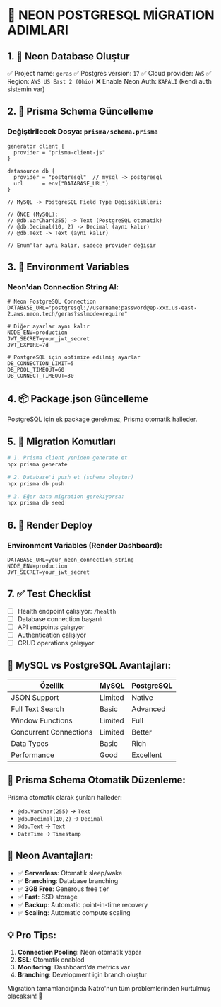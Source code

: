 # 🚀 NEON POSTGRESQL MİGRATION ADIMLARI

## 1. 🎯 Neon Database Oluştur
✅ Project name: `geras`
✅ Postgres version: `17`
✅ Cloud provider: `AWS`
✅ Region: `AWS US East 2 (Ohio)`
❌ Enable Neon Auth: `KAPALI` (kendi auth sistemin var)

## 2. 📝 Prisma Schema Güncelleme

### Değiştirilecek Dosya: `prisma/schema.prisma`

```prisma
generator client {
  provider = "prisma-client-js"
}

datasource db {
  provider = "postgresql"  // mysql -> postgresql
  url      = env("DATABASE_URL")
}

// MySQL -> PostgreSQL Field Type Değişiklikleri:

// ÖNCE (MySQL):
// @db.VarChar(255) -> Text (PostgreSQL otomatik)
// @db.Decimal(10, 2) -> Decimal (aynı kalır)
// @db.Text -> Text (aynı kalır)

// Enum'lar aynı kalır, sadece provider değişir
```

## 3. 🔄 Environment Variables

### Neon'dan Connection String Al:
```env
# Neon PostgreSQL Connection
DATABASE_URL="postgresql://username:password@ep-xxx.us-east-2.aws.neon.tech/geras?sslmode=require"

# Diğer ayarlar aynı kalır
NODE_ENV=production
JWT_SECRET=your_jwt_secret
JWT_EXPIRE=7d

# PostgreSQL için optimize edilmiş ayarlar
DB_CONNECTION_LIMIT=5
DB_POOL_TIMEOUT=60
DB_CONNECT_TIMEOUT=30
```

## 4. 📦 Package.json Güncelleme

PostgreSQL için ek package gerekmez, Prisma otomatik halleder.

## 5. 🔄 Migration Komutları

```bash
# 1. Prisma client yeniden generate et
npx prisma generate

# 2. Database'i push et (schema oluştur)
npx prisma db push

# 3. Eğer data migration gerekiyorsa:
npx prisma db seed
```

## 6. 🚀 Render Deploy

### Environment Variables (Render Dashboard):
```
DATABASE_URL=your_neon_connection_string
NODE_ENV=production
JWT_SECRET=your_jwt_secret
```

## 7. ✅ Test Checklist

- [ ] Health endpoint çalışıyor: `/health`
- [ ] Database connection başarılı
- [ ] API endpoints çalışıyor
- [ ] Authentication çalışıyor
- [ ] CRUD operations çalışıyor

## 🎯 MySQL vs PostgreSQL Avantajları:

| Özellik | MySQL | PostgreSQL |
|---------|-------|------------|
| JSON Support | Limited | Native |
| Full Text Search | Basic | Advanced |
| Window Functions | Limited | Full |
| Concurrent Connections | Limited | Better |
| Data Types | Basic | Rich |
| Performance | Good | Excellent |

## 🔧 Prisma Schema Otomatik Düzenleme:

Prisma otomatik olarak şunları halleder:
- `@db.VarChar(255)` -> `Text`
- `@db.Decimal(10,2)` -> `Decimal`
- `@db.Text` -> `Text`
- `DateTime` -> `Timestamp`

## 🚀 Neon Avantajları:

- ✅ **Serverless**: Otomatik sleep/wake
- ✅ **Branching**: Database branching
- ✅ **3GB Free**: Generous free tier
- ✅ **Fast**: SSD storage
- ✅ **Backup**: Automatic point-in-time recovery
- ✅ **Scaling**: Automatic compute scaling

## 💡 Pro Tips:

1. **Connection Pooling**: Neon otomatik yapar
2. **SSL**: Otomatik enabled
3. **Monitoring**: Dashboard'da metrics var
4. **Branching**: Development için branch oluştur

Migration tamamlandığında Natro'nun tüm problemlerinden kurtulmuş olacaksın! 🎉
